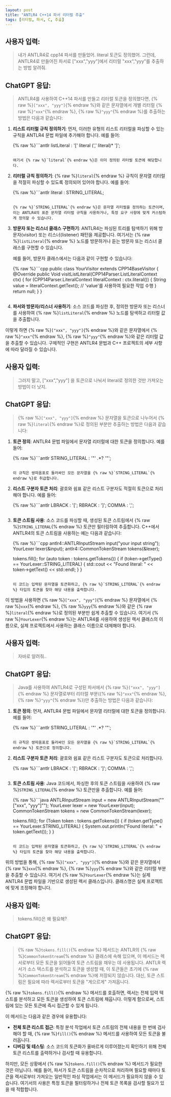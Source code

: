 ```yaml
---
layout: post
title: "ANTLR4 C++14 파서 리터럴 추출"
tags: [리터럴, 파서, C, 추출]
---
```


## 사용자 입력:
> 내가 ANTLR4로 cpp14 파서를 만들었어. literal 토큰도 정의했어. 그런데, ANTLR4로 만들어진 파서로     ["xxx","yyy"]에서 리터럴 "xxx","yyy"를 추출하는 방법 알려줘.

## ChatGPT 응답:
> ANTLR4를 사용하여 C++14 파서를 만들고 리터럴 토큰을 정의했다면, {% raw %}`["xxx", "yyy"]`{% endraw %}와 같은 문자열에서 개별 리터럴 {% raw %}`"xxx"`{% endraw %}, {% raw %}`"yyy"`{% endraw %}를 추출하는 방법은 다음과 같습니다:

1. **리스트 리터럴 규칙 정의하기**: 먼저, 이러한 유형의 리스트 리터럴을 파싱할 수 있는 규칙을 ANTLR4 문법 파일에 추가해야 합니다. 예를 들어:

   {% raw %}```antlr
   listLiteral : '[' literal (',' literal)* ']';
   ```{% endraw %}

   여기서 {% raw %}`literal`{% endraw %}은 이미 정의된 리터럴 토큰에 해당합니다.

2. **리터럴 규칙 정의하기**: {% raw %}`literal`{% endraw %} 규칙이 문자열 리터럴을 적절히 파싱할 수 있도록 정의되어 있어야 합니다. 예를 들어:

   {% raw %}```antlr
   literal : STRING_LITERAL;
   ```{% endraw %}

   {% raw %}`STRING_LITERAL`{% endraw %}은 문자열 리터럴을 정의하는 토큰이며, 이는 ANTLR4의 표준 문자열 리터럴 규칙을 사용하거나, 특정 요구 사항에 맞게 커스텀하게 정의할 수 있습니다.

3. **방문자 또는 리스너 클래스 구현하기**: ANTLR4는 파싱된 트리를 탐색하기 위해 방문자(visitor) 또는 리스너(listener) 패턴을 제공합니다. 여기서는 {% raw %}`listLiteral`{% endraw %} 노드를 방문하거나 듣는 방문자 또는 리스너 클래스를 구현할 수 있습니다.

   예를 들어, 방문자 클래스에서는 다음과 같이 구현할 수 있습니다:

   {% raw %}```cpp
   public class YourVisitor extends CPP14BaseVisitor<Void> {
       @Override
       public Void visitListLiteral(CPP14Parser.ListLiteralContext ctx) {
           for (CPP14Parser.LiteralContext literalContext : ctx.literal()) {
               String value = literalContext.getText();
               // 'value'를 사용하여 필요한 작업 수행
           }
           return null;
       }
   }
   ```{% endraw %}

4. **파서와 방문자/리스너 사용하기**: 소스 코드를 파싱한 후, 정의한 방문자 또는 리스너를 사용하여 {% raw %}`listLiteral`{% endraw %} 노드를 탐색하고 리터럴 값을 추출합니다.

이렇게 하면 {% raw %}`["xxx", "yyy"]`{% endraw %}와 같은 문자열에서 {% raw %}`"xxx"`{% endraw %}, {% raw %}`"yyy"`{% endraw %}와 같은 리터럴 값을 추출할 수 있습니다. 구체적인 구현은 ANTLR4 문법과 C++ 프로젝트의 세부 사항에 따라 달라질 수 있습니다.

## 사용자 입력:
> 그러지 말고,  ["xxx","yyy"] 을 토큰으로 나눠서 literal로 정의한 것만 가져오는 방법이 더 낫지.

## ChatGPT 응답:
> {% raw %}`["xxx", "yyy"]`{% endraw %} 문자열을 토큰으로 나누어서 {% raw %}`literal`{% endraw %}로 정의된 부분만 추출하는 방법은 다음과 같습니다:

1. **토큰 정의**: ANTLR4 문법 파일에서 문자열 리터럴에 대한 토큰을 정의합니다. 예를 들어:

   {% raw %}```antlr
   STRING_LITERAL : '"' .*? '"';
   ```{% endraw %}

   이 규칙은 쌍따옴표로 둘러싸인 모든 문자열을 {% raw %}`STRING_LITERAL`{% endraw %}로 취급합니다.

2. **리스트 구분자 토큰 처리**: 괄호와 쉼표 같은 리스트 구분자도 적절히 토큰으로 처리해야 합니다. 예를 들어:

   {% raw %}```antlr
   LBRACK : '[';
   RBRACK : ']';
   COMMA : ',';
   ```{% endraw %}

3. **토큰 스트림 사용**: 소스 코드를 파싱할 때, 생성된 토큰 스트림에서 {% raw %}`STRING_LITERAL`{% endraw %} 토큰만 필터링하여 추출합니다. C++에서 ANTLR4의 토큰 스트림을 사용하는 예는 다음과 같습니다:

   {% raw %}```cpp
   antlr4::ANTLRInputStream input("your input string");
   YourLexer lexer(&input);
   antlr4::CommonTokenStream tokens(&lexer);

   tokens.fill();
   for (auto token : tokens.getTokens()) {
       if (token->getType() == YourLexer::STRING_LITERAL) {
           std::cout << "Found literal: " << token->getText() << std::endl;
       }
   }
   ```{% endraw %}

   이 코드는 입력된 문자열을 토큰화하고, {% raw %}`STRING_LITERAL`{% endraw %} 타입의 토큰을 찾아 해당 내용을 출력합니다.

이 방법을 사용하면 {% raw %}`["xxx", "yyy"]`{% endraw %} 문자열에서 {% raw %}`xxx`{% endraw %}, {% raw %}`yyy`{% endraw %}와 같은 {% raw %}`literal`{% endraw %}로 정의된 부분만 쉽게 추출할 수 있습니다. 여기서 {% raw %}`YourLexer`{% endraw %}는 ANTLR4를 사용하여 생성된 렉서 클래스의 이름으로, 실제 프로젝트에서 사용하는 클래스 이름으로 대체해야 합니다.

## 사용자 입력:
> 자바로 알려줘..

## ChatGPT 응답:
> Java를 사용하여 ANTLR4로 구성된 파서에서 {% raw %}`["xxx", "yyy"]`{% endraw %} 문자열로부터 리터럴 부분({% raw %}`"xxx"`{% endraw %}, {% raw %}`"yyy"`{% endraw %})만 추출하는 방법은 다음과 같습니다:

1. **토큰 정의**: 먼저, ANTLR4 문법 파일에서 문자열 리터럴에 대한 토큰을 정의합니다. 예를 들어:

   {% raw %}```antlr
   STRING_LITERAL : '"' .*? '"';
   ```{% endraw %}

   이 규칙은 쌍따옴표로 둘러싸인 모든 문자열을 {% raw %}`STRING_LITERAL`{% endraw %} 토큰으로 정의합니다.

2. **리스트 구분자 토큰 처리**: 괄호와 쉼표 같은 리스트 구분자도 토큰으로 처리합니다.

   {% raw %}```antlr
   LBRACK : '[';
   RBRACK : ']';
   COMMA : ',';
   ```{% endraw %}

3. **토큰 스트림 사용**: Java 코드에서, 파싱한 후의 토큰 스트림을 사용하여 {% raw %}`STRING_LITERAL`{% endraw %} 토큰만을 추출합니다. 예를 들어:

   {% raw %}```java
   ANTLRInputStream input = new ANTLRInputStream("\"[\"xxx\", \"yyy\"]\"");
   YourLexer lexer = new YourLexer(input);
   CommonTokenStream tokens = new CommonTokenStream(lexer);

   tokens.fill();
   for (Token token : tokens.getTokens()) {
       if (token.getType() == YourLexer.STRING_LITERAL) {
           System.out.println("Found literal: " + token.getText());
       }
   }
   ```{% endraw %}

   이 코드는 입력된 문자열을 토큰화하고, {% raw %}`STRING_LITERAL`{% endraw %} 타입의 토큰을 찾아 해당 내용을 출력합니다.

위의 방법을 통해, {% raw %}`["xxx", "yyy"]`{% endraw %}와 같은 문자열에서 {% raw %}`xxx`{% endraw %}, {% raw %}`yyy`{% endraw %}와 같은 리터럴 부분을 추출할 수 있습니다. 여기서 {% raw %}`YourLexer`{% endraw %}는 실제 ANTLR4 문법 파일을 기반으로 생성된 렉서 클래스입니다. 클래스명은 실제 프로젝트에 맞게 조정해야 합니다.

## 사용자 입력:
> tokens.fill()은 왜 필요해?

## ChatGPT 응답:
> {% raw %}`tokens.fill()`{% endraw %} 메서드는 ANTLR의 {% raw %}`CommonTokenStream`{% endraw %} 클래스에 속해 있으며, 이 메서드는 렉서로부터 모든 토큰을 읽어들여 토큰 스트림을 채우는 데 사용됩니다. ANTLR 렉서가 소스 텍스트를 분석하고 토큰을 생성할 때, 이 토큰들은 초기에 {% raw %}`CommonTokenStream`{% endraw %}에 저장되지 않습니다. 대신, 토큰 스트림은 필요에 따라 렉서로부터 토큰을 "게으르게" 가져옵니다.

{% raw %}`tokens.fill()`{% endraw %} 메서드를 호출하면, 렉서는 전체 입력 텍스트를 분석하고 모든 토큰을 생성하여 토큰 스트림에 채웁니다. 이렇게 함으로써, 스트림에 있는 모든 토큰에 즉시 접근할 수 있게 됩니다.

이 메서드는 다음과 같은 경우에 유용합니다:

- **전체 토큰 리스트 접근**: 특정 분석 작업에서 토큰 스트림의 전체 내용을 한 번에 검사해야 할 때, {% raw %}`fill()`{% endraw %} 메서드를 사용하여 모든 토큰을 불러옵니다.
- **디버깅 및 테스팅**: 소스 코드의 토큰화가 올바르게 이루어졌는지 확인하기 위해 전체 토큰 리스트를 출력하거나 검사할 때 유용합니다.

하지만, 모든 상황에서 {% raw %}`tokens.fill()`{% endraw %} 메서드가 필요한 것은 아닙니다. 예를 들어, 파서가 토큰 스트림을 순차적으로 처리하며 필요할 때마다 토큰을 렉서로부터 가져오는 일반적인 파싱 작업에서는 이 메서드가 필요하지 않을 수 있습니다. 여기서의 사용은 특정 토큰을 필터링하거나 전체 토큰 목록을 검사할 필요가 있을 때 적합합니다.

